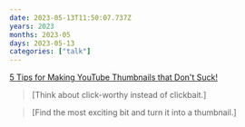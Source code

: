 ```yaml
---
date: 2023-05-13T11:50:07.737Z
years: 2023
months: 2023-05
days: 2023-05-13
categories: ["talk"]
---
```

[5 Tips for Making YouTube Thumbnails that Don't Suck!](https://www.youtube.com/watch?v=_JKFv7eVss8)

> [Think about click-worthy instead of clickbait.]

> [Find the most exciting bit and turn it into a thumbnail.]
